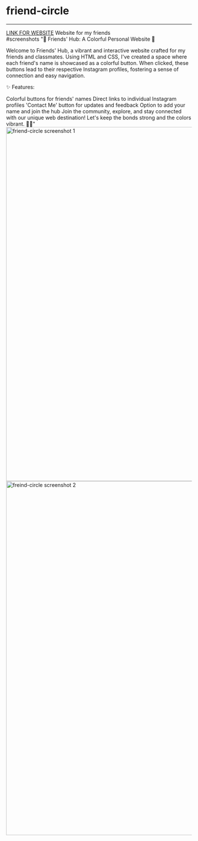# friend-circle
<hr>
<a href = "https://ritz541.github.io/friend-circle/">LINK FOR WEBSITE</a>
Website for my friends<br>
#screenshots
"🌟 Friends' Hub: A Colorful Personal Website 🌟

Welcome to Friends' Hub, a vibrant and interactive website crafted for my friends and classmates. Using HTML and CSS, I've created a space where each friend's name is showcased as a colorful button. When clicked, these buttons lead to their respective Instagram profiles, fostering a sense of connection and easy navigation.

✨ Features:

Colorful buttons for friends' names
Direct links to individual Instagram profiles
'Contact Me' button for updates and feedback
Option to add your name and join the hub
Join the community, explore, and stay connected with our unique web destination! Let's keep the bonds strong and the colors vibrant. 🎨🚀"
<img width="960" alt="friend-circle screenshot 1" src="https://github.com/ritz541/friend-circle/assets/74438252/10153284-789d-43c2-b367-56ff6d17ab72">
<img width="960" alt="freind-circle screenshot 2" src="https://github.com/ritz541/friend-circle/assets/74438252/52b562ab-6b48-4eca-a4d3-ae2f728ad8fc">
